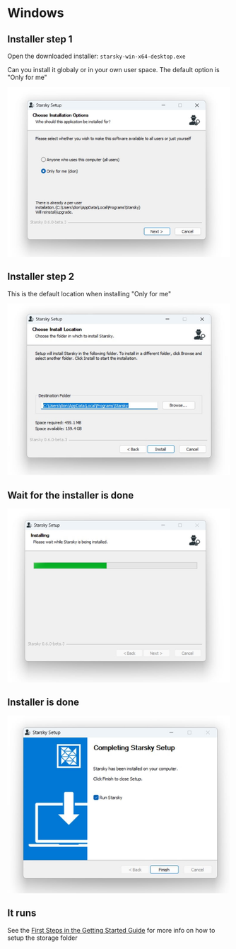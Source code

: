 # Windows

## Installer step 1

Open the downloaded installer: `starsky-win-x64-desktop.exe`

Can you install it globaly or in your own user space. The default option is "Only for me"

![Step 1](../../assets/getting-started-desktop-desktop-windows-install-1.jpg)

## Installer step 2

This is the default location when installing "Only for me"

![Step 2](../../assets/getting-started-desktop-desktop-windows-install-2.jpg)

## Wait for the installer is done

![Step 3](../../assets/getting-started-desktop-desktop-windows-install-3.jpg)

## Installer is done

![Step 4](../../assets/getting-started-desktop-desktop-windows-install-4.jpg)

## It runs

See the [First Steps in the Getting Started Guide](../first-steps.md) for more info on how to setup the storage folder
